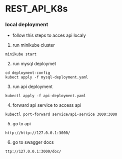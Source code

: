 # REST_API_K8s

### local deployment 
- follow this steps to acces api localy

1. run minikube cluster 
```
minikube start 
```
2. run mysql deploymet 
```
cd deployment-config
kubect apply -f mysql-deployment.yaml 
```
3. run api deployment 

```
kubectl apply -f api-deployment.yaml 

```
4. forward api service to access api


```
kubectl port-forward service/api-service 3000:3000
```

5. go to api 
```
http://http://127.0.0.1:3000/
```
6. go to swagger docs
```
ttp://127.0.0.1:3000/doc/
```
